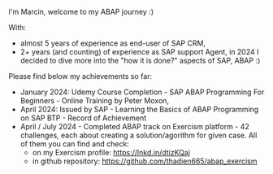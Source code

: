 I'm Marcin, welcome to my ABAP journey :)

With:
- almost 5 years of experience as end-user of SAP CRM,
- 2+ years (and counting) of experience as SAP support Agent,
in 2024 I decided to dive more into the "how it is done?" aspects of SAP, ABAP :)

Please find below my achievements so far:
- January 2024:
  Udemy Course Completion -  SAP ABAP Programming For Beginners - Online Training by Peter Moxon,
- April 2024:
  Issued by SAP - Learning the Basics of ABAP Programming on SAP BTP - Record of Achievement
- April / July 2024 - Completed ABAP track on Exercism platform - 42 challenges, each about creating a solution/agorithm for given case.
  All of them you can find and check:
  - on my Exercism profile: https://lnkd.in/dtizKQaj
  - in github repository: https://github.com/thadien665/abap_exercism
  

